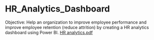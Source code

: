 # HR_Analytics_Dashboard
Objective: Help an organization to improve employee performance and improve employee retention (reduce attrition) by creating a HR analytics dashboard using Power BI.
[HR analytics.pdf](https://github.com/Anita-Sah/HR_Analytics_Dashboard/files/12889594/HR.analytics.pdf)
